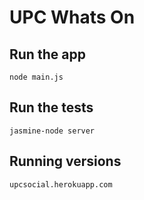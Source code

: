 UPC Whats On
============

Run the app
-----------

	node main.js


Run the tests
-------------

	jasmine-node server

Running versions
----------------

	upcsocial.herokuapp.com
